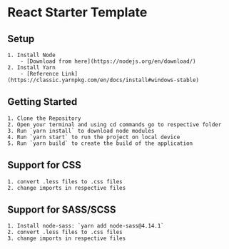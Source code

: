 # React Starter Template

## Setup
    1. Install Node
        - [Download from here](https://nodejs.org/en/download/) 
    2. Install Yarn
        - [Reference Link](https://classic.yarnpkg.com/en/docs/install#windows-stable)

## Getting Started
    1. Clone the Repository
    2. Open your terminal and using cd commands go to respective folder
    3. Run `yarn install` to download node modules
    4. Run `yarn start` to run the project on local device
    5. Run `yarn build` to create the build of the application

## Support for CSS
    1. convert .less files to .css files
    2. change imports in respective files

## Support for SASS/SCSS
    1. Install node-sass: `yarn add node-sass@4.14.1`
    2. convert .less files to .css files
    3. change imports in respective files
